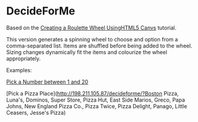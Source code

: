 # DecideForMe

Based on the [Creating a Roulette Wheel UsingHTML5 Canvs](http://tech.pro/tutorial/1008/creating-a-roulette-wheel-using-html5-canvas) tutorial.


This version generates a spinning wheel to choose and option from a comma-separated list.  Items are shuffled before being added to the wheel.  Sizing changes dynamically fit the items and colourize the wheel appropriately.

Examples:

[Pick a Number between 1 and 20](http://198.211.105.87/decideforme/?1,2,3,4,5,6,7,8,9,10,11,12,13,14,15,16,17,18,19,20)

[Pick a Pizza Place](http://198.211.105.87/decideforme/?Boston Pizza, Luna's, Dominos, Super Store, Pizza Hut, East Side Marios, Greco, Papa Johns, New England Pizza Co., Pizza Twice, Pizza Delight, Panago, Little Ceasers, Jesse's Pizza)
